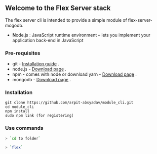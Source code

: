 ## Welcome to the Flex Server stack

The flex server cli is intended to provide a simple module of flex-server-mogodb.

- **N**ode.js : JavaScript runtime environment – lets you implement your application back-end in JavaScript

### Pre-requisites

- git - [Installation guide](https://www.linode.com/docs/development/version-control/how-to-install-git-on-linux-mac-and-windows/) .
- node.js - [Download page](https://nodejs.org/en/download/) .
- npm - comes with node or download yarn - [Download page](https://yarnpkg.com/lang/en/docs/install) .
- mongodb - [Download page](https://www.mongodb.com/download-center/community) .

### Installation

```
git clone https://github.com/arpit-absyadav/module_cli.git
cd module_cli
npm install
sudo npm link (for registering)
```

### Use commands

```bash
> `cd to folder`

> `flex`
```
